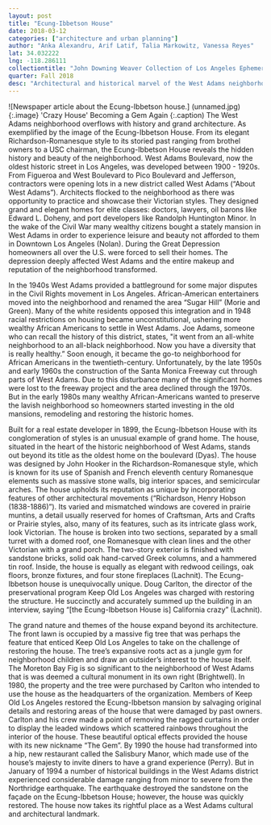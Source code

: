 ```yaml
---
layout: post
title: "Ecung-Ibbetson House"
date: 2018-03-12
categories: ["architecture and urban planning"]
author: "Anka Alexandru, Arif Latif, Talia Markowitz, Vanessa Reyes"
lat: 34.032222
lng: -118.286111
collectiontitle: "John Downing Weaver Collection of Los Angeles Ephemera and Research Materials, 1980s, UCLA Library Special Collections"
quarter: Fall 2018
desc: "Architectural and historical marvel of the West Adams neighborhood."
---
```


![Newspaper article about the Ecung-Ibbetson house.] (unnamed.jpg)
{:.image}
'Crazy House' Becoming a Gem Again
{:.caption)
The West Adams neighborhood overflows with history and grand architecture. As exemplified by the image of the Ecung-Ibbetson House. From its elegant Richardson-Romanesque style to its storied past ranging from brothel owners to a USC chairman, the Ecung-Ibbetson House reveals the hidden history and beauty of the neighborhood. West Adams Boulevard, now the oldest historic street in Los Angeles, was developed between 1900 - 1920s. From Figueroa and West Boulevard to Pico Boulevard and Jefferson, contractors were opening lots in a new district called West Adams (“About West Adams”). Architects flocked to the neighborhood as there was opportunity to practice and showcase their Victorian styles. They designed grand and elegant homes for elite classes: doctors, lawyers, oil barons like Edward L. Doheny, and port developers like Randolph Huntington Minor. In the wake of the Civil War many wealthy citizens bought a stately mansion in West Adams in order to experience leisure and beauty not afforded to them in Downtown Los Angeles (Nolan). During the Great Depression homeowners all over the U.S. were forced to sell their homes. The depression deeply affected West Adams and the entire makeup and reputation of the neighborhood transformed.

In the 1940s West Adams provided a battleground for some major disputes in the Civil Rights movement in Los Angeles. African-American entertainers moved into the neighborhood and renamed the area “Sugar Hill” (Morie and Green). Many of the white residents opposed this integration and in 1948 racial restrictions on housing became unconstitutional, ushering more wealthy African Americans to settle in West Adams. Joe Adams, someone who can recall the history of this district, states, "it went from an all-white neighborhood to an all-black neighborhood. Now you have a diversity that is really healthy.” Soon enough, it became the go-to neighborhood for African Americans in the twentieth-century. Unfortunately, by the late 1950s and early 1960s the construction of the Santa Monica Freeway cut through parts of West Adams. Due to this disturbance many of the significant homes were lost to the freeway project and the area declined through the 1970s. But in the early 1980s many wealthy African-Americans wanted to preserve the lavish neighborhood so homeowners started investing in the old mansions, remodeling and restoring the historic homes.

Built for a real estate developer in 1899, the Ecung-Ibbetson House with its conglomeration of styles is an unusual example of grand home. The house, situated in the heart of the historic neighborhood of West Adams, stands out beyond its title as the oldest home on the boulevard (Dyas). The house was designed by John Hooker in the Richardson-Romanesque style, which is known for its use of Spanish and French eleventh century Romanesque elements such as massive stone walls, big interior spaces, and semicircular arches. The house upholds its reputation as unique by incorporating features of other architectural movements (“Richardson, Henry Hobson (1838-1886)”). Its varied and mismatched windows are covered in prairie muntins, a detail usually reserved for homes of Craftsman, Arts and Crafts or Prairie styles, also, many of its features, such as its intricate glass work, look Victorian. The house is broken into two sections, separated by a small turret with a domed roof, one Romanesque with clean lines and the other Victorian with a grand porch. The two-story exterior is finished with sandstone bricks, solid oak hand-carved Greek columns, and a hammered tin roof. Inside, the house is equally as elegant with redwood ceilings, oak floors, bronze fixtures, and four stone fireplaces (Lachnit). The Ecung-Ibbetson house is unequivocally unique. Doug Carlton, the director of the preservational program Keep Old Los Angeles was charged with restoring the structure. He succinctly and accurately summed up the building in an interview, saying “[the Ecung-Ibbetson House is] California crazy” (Lachnit).

The grand nature and themes of the house expand beyond its architecture. The front lawn is occupied by a massive fig tree that was perhaps the feature that enticed Keep Old Los Angeles to take on the challenge of restoring the house. The tree’s expansive roots act as a jungle gym for neighborhood children and draw an outsider’s interest to the house itself. The Moreton Bay Fig is so significant to the neighborhood of West Adams that is was deemed a cultural monument in its own right (Brightwell). In 1980, the property and the tree were purchased by Carlton who intended to use the house as the headquarters of the organization. Members of Keep Old Los Angeles restored the Ecung-Ibbetson mansion by salvaging original details and restoring areas of the house that were damaged by past owners. Carlton and his crew made a point of removing the ragged curtains in order to display the leaded windows which scattered rainbows throughout the interior of the house. These beautiful optical effects provided the house with its new nickname “The Gem”. By 1990 the house had transformed into a hip, new restaurant called the Salisbury Manor, which made use of the house’s majesty to invite diners to have a grand experience (Perry). But in January of 1994 a number of historical buildings in the West Adams district experienced considerable damage ranging from minor to severe from the Northridge earthquake.  The earthquake destroyed the sandstone on the façade on the Ecung-Ibbetson House; however, the house was quickly restored. The house now takes its rightful place as a West Adams cultural and architectural landmark.
